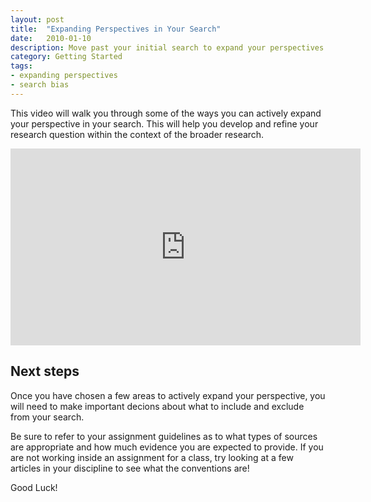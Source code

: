 ```yaml
---
layout: post
title:  "Expanding Perspectives in Your Search"
date:   2010-01-10
description: Move past your initial search to expand your perspectives and refine your research question. 
category: Getting Started
tags:
- expanding perspectives
- search bias
---
```


<p class="flow-text">This video will walk you through some of the ways you can actively expand your perspective in your search. This will help you develop and refine your research question within the context of the broader research.</p>

<div class="video-container">
<iframe width="560" height="315" src="https://www.youtube.com/embed/rx7RYxP6QM0" frameborder="0" allowfullscreen></iframe></div>


## Next steps 

<p> Once you have chosen a few areas to actively expand your perspective, you will need to make important decions about what to include and exclude from your search.<p>
<p> Be sure to refer to your assignment guidelines as to what types of sources are appropriate and how much evidence you are expected to provide. If you are not working inside an assignment for a class, try looking at a few articles in your discipline to see what the conventions are!</p> 
<p> Good Luck! </p>

